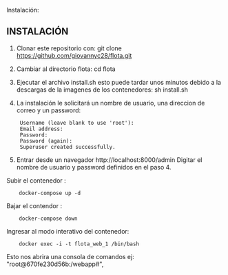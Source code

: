 Instalación:
## INSTALACIÓN

1) Clonar este repositorio con: 
		git clone https://github.com/giovannyc28/flota.git

2) Cambiar al directorio flota:
		cd flota
3) Ejecutar el archivo install.sh esto puede tardar unos minutos debido a la descargas de la imagenes de los contenedores:
		sh install.sh
4) La instalación le solicitará un nombre de usuario, una direccion de correo y un password:
		
		Username (leave blank to use 'root'): 
		Email address: 
		Password: 
		Password (again): 
		Superuser created successfully.

5) Entrar desde un navegador http://localhost:8000/admin
	Digitar el nombre de usuario y password definidos en el paso 4.
		
Subir el contenedor :

		docker-compose up -d

Bajar el contendor :
		
		docker-compose down

Ingresar al modo interativo del contenedor:

		docker exec -i -t flota_web_1 /bin/bash

Esto nos abrira una consola de comandos ej: "root@670fe230d56b:/webapp#", 